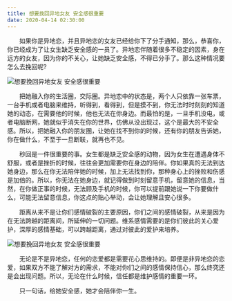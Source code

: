 ```yaml
---
title: 想要挽回异地女友 安全感很重要
date: 2020-04-14 02:30:00
---
```




　　如果你是异地恋，并且异地恋的女友已经给你下了分手通知，那么，恭喜你，你已经成为了让女生缺乏安全感的一员了。异地恋伴随着很多不稳定的因素，身在远方的女友，因为你的不关心，让她缺乏安全感，不得已分手了。那么这种情况要怎么去挽回呢?

![想要挽回异地女友 安全感很重要](/img/18bafc6e84d8754b5e7733d2caaf13b6.jpg)

　　把她融入你的生活圈，交际圈。异地恋中的状态是，两个人只依靠一张车票，一台手机或者电脑来维持，听得到，看得到，但是摸不到，你无法时时刻刻的知道她的动态，在需要他的时候，他也无法在你身边。而最怕的是，一旦手机没电，或者电脑断网，她就似乎消失在你的世界，仿佛从没出现过，这个是最大的不安全感。所以，把她融入你的朋友圈，让她在找不到你的时候，还有你的朋友告诉她，你在做什么，不至于一旦断联，就再也不见。

　　秒回是一件很重要的事。女生都是缺乏安全感的动物，因为女生在遭遇身体不舒服，或者是挫折的时候，往往会更加需要你在身边的陪伴。你如果真的无法到达她身边，那么在你无法陪伴她的时候，加上无法找到你，那种身心上的挫败和伤感是加倍的。所以，你无法在她身边，就记得做到时刻留意手机，留意她的信息，当然，在你做正事的时候，无法顾及手机的时候，你可以提前跟她说一下你要做什么，可能无法留意信息，你这点的贴心举动，会让她理解且安心很多。

　　距离从来不是让你们感情破裂的主要原因，你们之间的感情破裂，从来是因为在无法跨越的距离间，所延伸的一切问题。维系感情需要的是你们彼此的关心爱护，深厚的感情基础，可以跨越距离，通过对彼此的爱护来培养。

![想要挽回异地女友 安全感很重要](/img/011691c225a7b15d6c3cdce64bae02de.jpg)

　　无论是不是异地恋，任何的恋爱都是需要花心思维持的。即便是非异地恋的恋爱，如果双方不能了解对方的需求，不能对你们之间的感情保持信心，那么终究还是会出现问题。所以，无论在什么时候，信任都是维护感情的重要一环。

　　只一句话，给她安全感，她才会陪伴你一生。